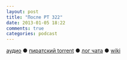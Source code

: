 ```yaml
---
layout: post
title: "После РT 322"
date: 2013-01-05 18:22
comments: true
categories: podcast
---
```

[аудио](http://cdn.radio-t.com/rt322post.mp3) ● [пиратский torrent](http://pirates.radio-t.com/torrents/rt322post.mp3.torrent) ● [лог чата](http://chat.radio-t.com/logs/radio-t-322.html) ● [wiki](http://wiki.radio-t.com/%D0%9F%D0%BE%D1%81%D0%BB%D0%B5_%D0%A0%D0%A2_322) <audio src="http://cdn.radio-t.com/rt322post.mp3" preload="none">
